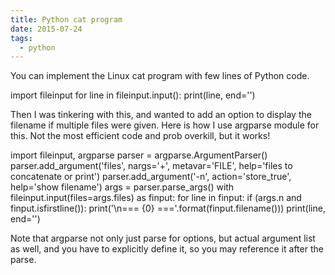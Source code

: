 ```yaml
---
title: Python cat program
date: 2015-07-24
tags:
  - python
---
```

You can implement the Linux cat program with few lines of Python code.

import fileinput
for line in fileinput.input():
    print(line, end='')

Then I was tinkering with this, and wanted to add an option to display the filename if multiple files were given. Here is how I use argparse module for this. Not the most efficient code and prob overkill, but it works!

import fileinput, argparse
parser = argparse.ArgumentParser()
parser.add_argument('files', nargs='+', metavar='FILE', help='files to concatenate or print')
parser.add_argument('-n', action='store_true', help='show filename')
args = parser.parse_args()
with fileinput.input(files=args.files) as finput:
    for line in finput:
        if (args.n and finput.isfirstline()):
            print('\n=== {0} ==='.format(finput.filename()))
        print(line, end='')

Note that argparse not only just parse for options, but actual argument list as well, and you have to explicitly define it, so you may reference it after the parse.